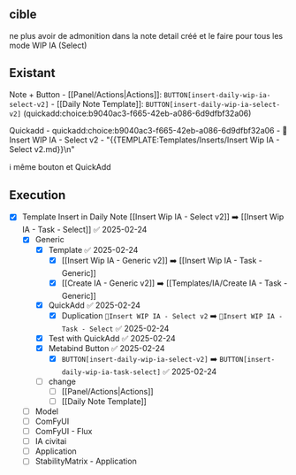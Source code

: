 ## cible
ne plus avoir de admonition dans la note detail créé et le faire pour tous les mode WIP IA (Select)

## Existant
Note + Button
	- [[Panel/Actions|Actions]]: `BUTTON[insert-daily-wip-ia-select-v2]`
	- [[Daily Note Template]]: `BUTTON[insert-daily-wip-ia-select-v2]` (quickadd:choice:b9040ac3-f665-42eb-a086-6d9dfbf32a06)

Quickadd
	- quickadd:choice:b9040ac3-f665-42eb-a086-6d9dfbf32a06
	- 🚧Insert WIP IA - Select v2
	- "{{TEMPLATE:Templates/Inserts/Insert Wip IA - Select v2.md}}\n"

ℹ️ même bouton et QuickAdd

## Execution

- [x] Template Insert in Daily Note [[Insert Wip IA - Select v2]] ➡️ [[Insert Wip IA - Task - Select]] ✅ 2025-02-24
	- [x] Generic
		- [x] Template ✅ 2025-02-24
			- [x] [[Insert Wip IA - Generic v2]] ➡️ [[Insert Wip IA - Task - Generic]]
			- [x] [[Create IA - Generic v2]] ➡️ [[Templates/IA/Create IA - Task - Generic]]
		- [x] QuickAdd ✅ 2025-02-24
			- [x] Duplication  `🚧Insert WIP IA - Select v2` ➡️ `🚧Insert WIP IA - Task - Select` ✅ 2025-02-24
		- [x] Test with QuickAdd ✅ 2025-02-24
		- [x] Metabind Button ✅ 2025-02-24
			- [x] `BUTTON[insert-daily-wip-ia-select-v2]`  ➡️  `BUTTON[insert-daily-wip-ia-task-select]` ✅ 2025-02-24
		- [ ] change 
			- [ ] [[Panel/Actions|Actions]]
			- [ ] [[Daily Note Template]]  
	- [ ] Model
	- [ ] ComFyUI
	- [ ] ComFyUI - Flux
	- [ ] IA civitai
	- [ ] Application
	- [ ] StabilityMatrix - Application
